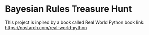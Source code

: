 ﻿# Bayesian Rules Treasure Hunt

This project is inpired by a book called Real World Python
book link: https://nostarch.com/real-world-python